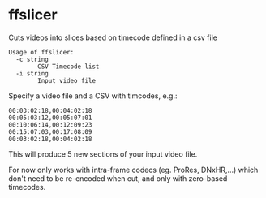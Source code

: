 # ffslicer
Cuts videos into slices based on timecode defined in a csv file

```
Usage of ffslicer:
  -c string
        CSV Timecode list
  -i string
        Input video file
```
Specify a video file and a CSV with timcodes, e.g.:
```
00:03:02:18,00:04:02:18
00:05:03:12,00:05:07:01
00:10:06:14,00:12:09:23
00:15:07:03,00:17:08:09
00:03:02:18,00:04:02:18
```
This will produce 5 new sections of your input video file.

For now only works with intra-frame codecs (eg. ProRes, DNxHR,...) which don't need to be re-encoded when cut, and only with zero-based timecodes.